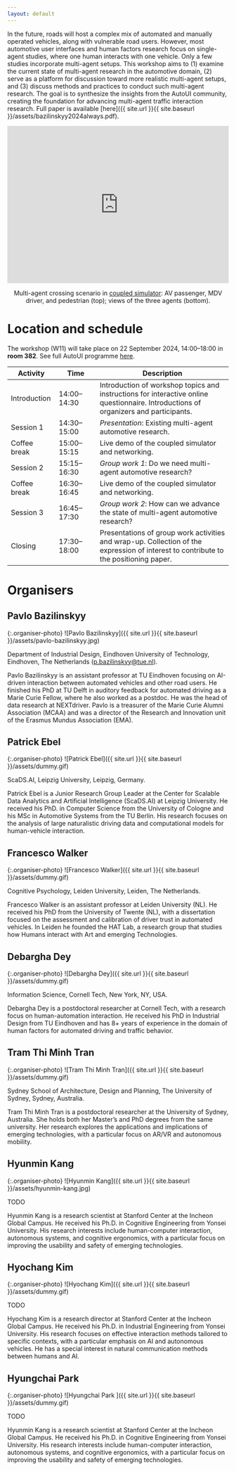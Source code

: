 ```yaml
---
layout: default
---
```


In the future, roads will host a complex mix of automated and manually operated vehicles, along with vulnerable road users. However, most automotive user interfaces and human factors research focus on single-agent studies, where one human interacts with one vehicle. Only a few studies incorporate multi-agent setups. This workshop aims to (1) examine the current state of multi-agent research in the automotive domain, (2) serve as a platform for discussion toward more realistic multi-agent setups, and (3) discuss methods and practices to conduct such multi-agent research. The goal is to synthesize the insights from the AutoUI community, creating the foundation for advancing multi-agent traffic interaction research. Full paper is available [here]({{ site.url }}{{ site.baseurl }}/assets/bazilinskyy2024always.pdf).

<div class="row" style="text-align:center; margin-bottom: 0px;">
  <iframe style="display:inline-block; width: 100%; height: 358px" src="https://www.youtube.com/embed/W2VWLYnTYrM?playlist=W2VWLYnTYrM&loop=1&autoplay=1&mute=1" frameborder="0" allowfullscreen></iframe>

Multi-agent crossing scenario in <a href="https://github.com/bazilinskyy/coupled-sim" target="_blank">coupled simulator</a>: AV passenger, MDV driver, and pedestrian (top); views of the three agents (bottom).
  </div>

# Location and schedule
The workshop (W11) will take place on 22 September 2024, 14:00–18:00 in **room 382**. See full AutoUI programme [here](https://www.auto-ui.org/24/program).

 Activity | Time | Description                                                                                                                 
-------------------|--------------------|--------------------------------------------------------------------------------------------------------------------------------------
 Introduction<img width=10/>      | 14:00–14:30<img width=70/>        | Introduction of workshop topics and instructions for interactive online questionnaire. Introductions of organizers and participants. 
 Session 1         | 14:30–15:00        | *Presentation*: Existing multi-agent automotive research.                                                                     
 Coffee break      | 15:00–15:15        | Live demo of the coupled simulator and networking.                                                   
 Session 2         | 15:15–16:30        | *Group work 1*: Do we need multi-agent automotive research?                                                                   
 Coffee break      | 16:30–16:45        | Live demo of the coupled simulator and networking.                                                   
 Session 3         | 16:45–17:30        | *Group work 2*: How can we advance the state of multi-agent automotive research?                                              
 Closing           | 17:30–18:00        | Presentations of group work activities and wrap-up. Collection of the expression of interest to contribute to the positioning paper. 

# Organisers
## Pavlo Bazilinskyy

{:.organiser-photo}
![Pavlo Bazilinskyy]({{ site.url }}{{ site.baseurl }}/assets/pavlo-bazilinskyy.jpg)

Department of Industrial Design, Eindhoven University of Technology, Eindhoven, The Netherlands ([p.bazilinskyy@tue.nl](mailto:p.bazilinskyy@tue.nl)).

Pavlo Bazilinskyy is an assistant professor at TU Eindhoven focusing on AI-driven interaction between automated vehicles and other road users. He finished his PhD at TU Delft in auditory feedback for automated driving as a Marie Curie Fellow, where he also worked as a postdoc. He was the head of data research at NEXTdriver. Pavlo is a treasurer of the Marie Curie Alumni Association (MCAA) and was a director of the Research and Innovation unit of the Erasmus Mundus Association (EMA).

## Patrick Ebel

{:.organiser-photo}
![Patrick Ebel]({{ site.url }}{{ site.baseurl }}/assets/dummy.gif)

ScaDS.AI, Leipzig University, Leipzig, Germany.

Patrick Ebel is a Junior Research Group Leader at the Center for Scalable Data Analytics and Artificial Intelligence (ScaDS.AI) at Leipzig University. He received his PhD. in Computer Science from the University of Cologne and his MSc in Automotive Systems from the TU Berlin. His research focuses on the analysis of large naturalistic driving data and computational models for human-vehicle interaction.

## Francesco Walker

{:.organiser-photo}
![Francesco Walker]({{ site.url }}{{ site.baseurl }}/assets/dummy.gif)

Cognitive Psychology, Leiden University, Leiden, The Netherlands.

Francesco Walker is an assistant professor at Leiden University (NL). He received his PhD from the University of Twente (NL), with a dissertation focused on the assessment and calibration of driver trust in automated vehicles. In Leiden he founded the HAT Lab, a research group that studies how Humans interact with Art and emerging Technologies.

## Debargha Dey

{:.organiser-photo}
![Debargha Dey]({{ site.url }}{{ site.baseurl }}/assets/dummy.gif)

Information Science, Cornell Tech, New York, NY, USA.

Debargha Dey is a postdoctoral researcher at Cornell Tech, with a research focus on human-automation interaction. He received his PhD in Industrial Design from TU Eindhoven and has 8+ years of experience in the domain of human factors for automated driving and traffic behavior.

## Tram Thi Minh Tran

{:.organiser-photo}
![Tram Thi Minh Tran]({{ site.url }}{{ site.baseurl }}/assets/dummy.gif)

Sydney School of Architecture, Design and Planning, The University of Sydney, Sydney, Australia.

Tram Thi Minh Tran is a postdoctoral researcher at the University of Sydney, Australia. She holds both her Master’s and PhD degrees from the same university. Her research explores the applications and implications of emerging technologies, with a particular focus on AR/VR and autonomous mobility.

## Hyunmin Kang

{:.organiser-photo}
![Hyunmin Kang]({{ site.url }}{{ site.baseurl }}/assets/hyunmin-kang.jpg)

TODO

Hyunmin Kang is a research scientist at Stanford Center at the Incheon Global Campus. He received his Ph.D. in Cognitive Engineering from Yonsei University. His research interests include human-computer interaction, autonomous systems, and cognitive ergonomics, with a particular focus on improving the usability and safety of emerging technologies.

## Hyochang Kim

{:.organiser-photo}
![Hyochang Kim]({{ site.url }}{{ site.baseurl }}/assets/dummy.gif)

TODO

Hyochang Kim is a research director at Stanford Center at the Incheon Global Campus. He received his Ph.D. in Industrial Engineering from Yonsei University. His research focuses on effective interaction methods tailored to specific contexts, with a particular emphasis on AI and autonomous vehicles. He has a special interest in natural communication methods between humans and AI.

## Hyungchai Park 

{:.organiser-photo}
![Hyungchai Park ]({{ site.url }}{{ site.baseurl }}/assets/dummy.gif)

TODO

Hyunmin Kang is a research scientist at Stanford Center at the Incheon Global Campus. He received his Ph.D. in Cognitive Engineering from Yonsei University. His research interests include human-computer interaction, autonomous systems, and cognitive ergonomics, with a particular focus on improving the usability and safety of emerging technologies.
